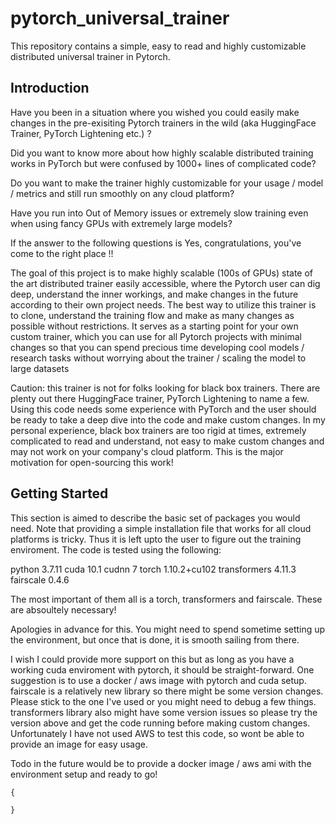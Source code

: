 # pytorch_universal_trainer

This repository contains a simple, easy to read and highly customizable distributed universal trainer in Pytorch.

## Introduction

Have you been in a situation where you wished you could easily make changes in the pre-exisiting Pytorch trainers in the wild (aka HuggingFace Trainer, PyTorch Lightening etc.) ?

Did you want to know more about how highly scalable distributed training works in PyTorch but were confused by 1000+ lines of complicated code?

Do you want to make the trainer highly customizable for your usage / model / metrics and still run smoothly on any cloud platform?

Have you run into Out of Memory issues or extremely slow training even when using fancy GPUs with extremely large models?

If the answer to the following questions is Yes, congratulations, you've come to the right place !!

The goal of this project is to make highly scalable (100s of GPUs) state of the art distributed trainer easily accessible, where the Pytorch user can dig deep, understand the inner workings,
and make changes in the future according to their own project needs. The best way to utilize this trainer is to clone, understand the training flow and make as many changes as
possible without restrictions. It serves as a starting point for your own custom trainer, which you can use for all Pytorch projects with minimal changes so that you can spend precious time
developing cool models / research tasks without worrying about the trainer / scaling the model to large datasets

Caution: this trainer is not for folks looking for black box trainers. There are plenty out there HuggingFace trainer, PyTorch Lightening to name a few. Using this code needs some experience
with PyTorch and the user should be ready to take a deep dive into the code and make custom changes. In my personal experience, black box trainers are too rigid at times, extremely complicated
to read and understand, not easy to make custom changes and may not work on your company's cloud platform. This is the major motivation for open-sourcing this work! 


## Getting Started

This section is aimed to describe the basic set of packages you would need. Note that providing a simple installation file that works for all cloud platforms is tricky. Thus it is left upto the
user to figure out the training enviroment. The code is tested using the following:

python 3.7.11
cuda 10.1
cudnn 7
torch 1.10.2+cu102
transformers 4.11.3
fairscale 0.4.6

The most important of them all is a torch, transformers and fairscale. These are absoultely necessary!

Apologies in advance for this. You might need to spend sometime setting up the environment, but once that is done, it is smooth sailing from there.

I wish I could provide more support on this but as long as you have a working cuda enviroment with pytorch, it should be straight-forward. One suggestion is to use a docker / aws image with pytorch
and cuda setup. fairscale is a relatively new library so there might be some version changes. Please stick to the one I've used or you might need to debug a few things. transformers library also might
have some version issues so please try the version above and get the code running before making custom changes. Unfortunately I have not used AWS to test this code, so wont be able to provide an image
for easy usage.

Todo in the future would be to provide a docker image / aws ami with the environment setup and ready to go!



```
{

}
```
